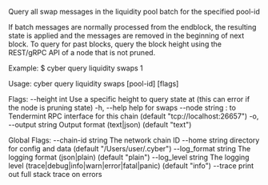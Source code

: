 Query all swap messages in the liquidity pool batch for the specified pool-id

If batch messages are normally processed from the endblock,
the resulting state is applied and the messages are removed in the beginning of next block.
To query for past blocks, query the block height using the REST/gRPC API of a node that is not pruned.

Example:
$ cyber query liquidity swaps 1

Usage:
  cyber query liquidity swaps [pool-id] [flags]

Flags:
      --height int      Use a specific height to query state at (this can error if the node is pruning state)
  -h, --help            help for swaps
      --node string     <host>:<port> to Tendermint RPC interface for this chain (default "tcp://localhost:26657")
  -o, --output string   Output format (text|json) (default "text")

Global Flags:
      --chain-id string     The network chain ID
      --home string         directory for config and data (default "/Users/user/.cyber")
      --log_format string   The logging format (json|plain) (default "plain")
      --log_level string    The logging level (trace|debug|info|warn|error|fatal|panic) (default "info")
      --trace               print out full stack trace on errors
